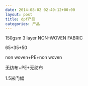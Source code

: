 ```yaml
---
date: 2014-08-02 02:49:12+00:00
layout: post
title: dpf产品
categories: 产品
---
```



150gsm 3 layer NON-WOVEN FABRIC

65+35+50

non woven+PE+non woven

无纺布+PE+无纺布

1.5米门幅
